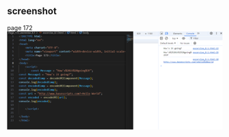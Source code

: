 ## screenshot 

page 172
![input/output](../Page_172_excrecise_8.1/screenshot/Screenshot%202024-09-19%20225549.png)